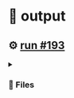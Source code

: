 # 📝  output 

## ⚙️ [run #193](https://github.com/jwenerd/ytm-dl/actions/runs/7617562056)

<details>

<summary>

### 📁 Files

</summary>

|                                                                       |lines|size|bytes |
|-----------------------------------------------------------------------|-----|----|------|
|[`output/library_subscriptions.csv` ](output/library_subscriptions.csv)|66   |4.0K|2598  |
|[`output/library_songs.csv` ](output/library_songs.csv)                |2743 |232K|235848|
|[`output/library_artists.csv` ](output/library_artists.csv)            |2000 |92K |90676 |
|[`output/library_albums.csv` ](output/library_albums.csv)              |932  |64K |65018 |
|[`output/history.csv` ](output/history.csv)                            |1013 |100K|101677|
|[`output/liked_songs.csv` ](output/liked_songs.csv)                    |1419 |124K|123030|

</details>